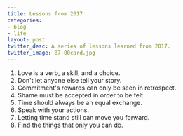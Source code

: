 ```yaml
---
title: Lessons from 2017
categories:
- blog
- life
layout: post
twitter_desc: A series of lessons learned from 2017.
twitter_image: 87-00card.jpg
---
```


1. Love is a verb, a skill, and a choice. 
2. Don't let anyone else tell your story.
3. Commitment's rewards can only be seen in retrospect.
4. Shame must be accepted in order to be felt. 
5. Time should always be an equal exchange.
6. Speak with your actions.
7. Letting time stand still can move you forward.
8. Find the things that only you can do.